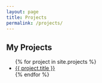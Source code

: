 ```yaml
---
layout: page
title: Projects
permalink: /projects/
---
```


## My Projects
<ul>
  {% for project in site.projects %}
    <li><a href="{{ project.url }}">{{ project.title }}</a></li>
  {% endfor %}
</ul>
